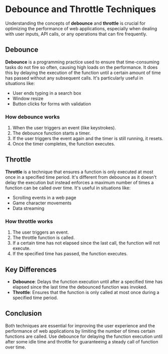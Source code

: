 # Debounce and Throttle Techniques

Understanding the concepts of **debounce** and **throttle** is crucial for optimizing the performance of web applications, especially when dealing with user inputs, API calls, or any operations that can fire frequently.

## Debounce

**Debounce** is a programming practice used to ensure that time-consuming tasks do not fire so often, causing high loads on the performance. It does this by delaying the execution of the function until a certain amount of time has passed without any subsequent calls. It's particularly useful in situations like:

- User ends typing in a search box
- Window resize
- Button clicks for forms with validation

### How debounce works

1. When the user triggers an event (like keystrokes).
2. The debounce function starts a timer.
3. If the user triggers the event again and the timer is still running, it resets.
4. Once the timer completes, the function executes.

## Throttle

**Throttle** is a technique that ensures a function is only executed at most once in a specified time period. It's different from debounce as it doesn't delay the execution but instead enforces a maximum number of times a function can be called over time. It's useful in situations like:

- Scrolling events in a web page
- Game character movements
- Data streaming

### How throttle works

1. The user triggers an event.
2. The throttle function is called.
3. If a certain time has not elapsed since the last call, the function will not execute.
4. If the specified time has passed, the function executes.

## Key Differences

- **Debounce**: Delays the function execution until after a specified time has elapsed since the last time the debounced function was invoked.
- **Throttle**: Ensures that the function is only called at most once during a specified time period.

## Conclusion

Both techniques are essential for improving the user experience and the performance of web applications by limiting the number of times certain functions are called. Use debounce for delaying the function execution until after some idle time and throttle for guaranteeing a steady call of function over time.
